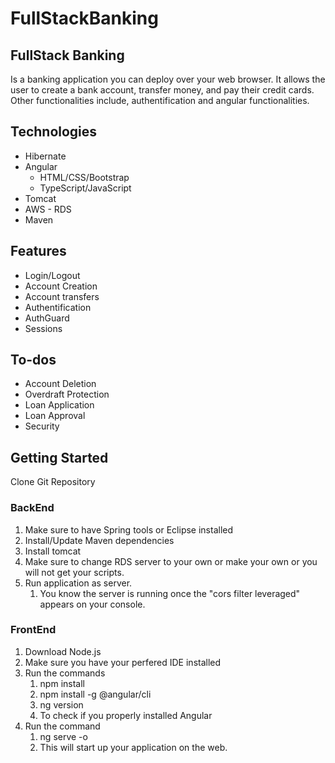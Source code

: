 # FullStackBanking

## FullStack Banking
Is a banking application you can deploy over your web browser. It allows the user to create a bank account, transfer money, and pay their credit cards. Other functionalities include, authentification and angular functionalities.

## Technologies
- Hibernate
- Angular
  - HTML/CSS/Bootstrap
  - TypeScript/JavaScript
- Tomcat
- AWS - RDS
- Maven

## Features
- Login/Logout
- Account Creation
- Account transfers
- Authentification
- AuthGuard
- Sessions
## To-dos
- Account Deletion
- Overdraft Protection
- Loan Application
- Loan Approval
- Security

## Getting Started
Clone Git Repository
### BackEnd
  1. Make sure to have Spring tools or Eclipse installed
  2. Install/Update Maven dependencies
  3. Install tomcat
  4. Make sure to change RDS server to your own or make your own or you will not get your scripts.
  5. Run application as server.
      1. You know the server is running once the "cors filter leveraged" appears on your console.
### FrontEnd
   1. Download Node.js
   2. Make sure you have your perfered IDE installed
   3. Run the commands
      1. npm install
      2. npm install -g @angular/cli
      3. ng version
        1. To check if you properly installed Angular
   4. Run the command
      1. ng serve -o
      2. This will start up your application on the web.
 
